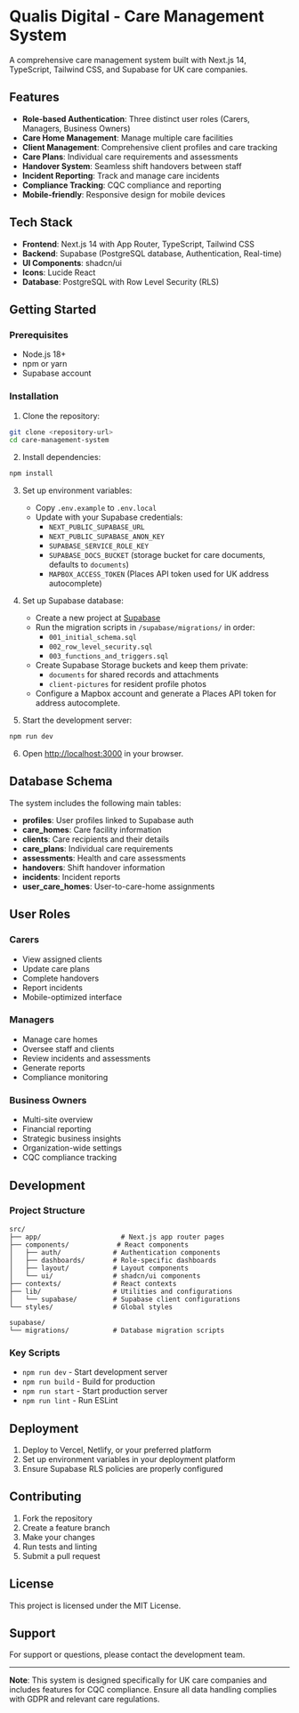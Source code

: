 # Qualis Digital - Care Management System

A comprehensive care management system built with Next.js 14, TypeScript, Tailwind CSS, and Supabase for UK care companies.

## Features

- **Role-based Authentication**: Three distinct user roles (Carers, Managers, Business Owners)
- **Care Home Management**: Manage multiple care facilities
- **Client Management**: Comprehensive client profiles and care tracking
- **Care Plans**: Individual care requirements and assessments
- **Handover System**: Seamless shift handovers between staff
- **Incident Reporting**: Track and manage care incidents
- **Compliance Tracking**: CQC compliance and reporting
- **Mobile-friendly**: Responsive design for mobile devices

## Tech Stack

- **Frontend**: Next.js 14 with App Router, TypeScript, Tailwind CSS
- **Backend**: Supabase (PostgreSQL database, Authentication, Real-time)
- **UI Components**: shadcn/ui
- **Icons**: Lucide React
- **Database**: PostgreSQL with Row Level Security (RLS)

## Getting Started

### Prerequisites

- Node.js 18+ 
- npm or yarn
- Supabase account

### Installation

1. Clone the repository:
```bash
git clone <repository-url>
cd care-management-system
```

2. Install dependencies:
```bash
npm install
```

3. Set up environment variables:
   - Copy `.env.example` to `.env.local`
   - Update with your Supabase credentials:
     - `NEXT_PUBLIC_SUPABASE_URL`
     - `NEXT_PUBLIC_SUPABASE_ANON_KEY`
     - `SUPABASE_SERVICE_ROLE_KEY`
     - `SUPABASE_DOCS_BUCKET` (storage bucket for care documents, defaults to `documents`)
     - `MAPBOX_ACCESS_TOKEN` (Places API token used for UK address autocomplete)

4. Set up Supabase database:
   - Create a new project at [Supabase](https://supabase.com)
   - Run the migration scripts in `/supabase/migrations/` in order:
     - `001_initial_schema.sql`
     - `002_row_level_security.sql`
     - `003_functions_and_triggers.sql`
   - Create Supabase Storage buckets and keep them private:
     - `documents` for shared records and attachments
     - `client-pictures` for resident profile photos
   - Configure a Mapbox account and generate a Places API token for address autocomplete.

5. Start the development server:
```bash
npm run dev
```

6. Open [http://localhost:3000](http://localhost:3000) in your browser.

## Database Schema

The system includes the following main tables:

- **profiles**: User profiles linked to Supabase auth
- **care_homes**: Care facility information
- **clients**: Care recipients and their details
- **care_plans**: Individual care requirements
- **assessments**: Health and care assessments
- **handovers**: Shift handover information
- **incidents**: Incident reports
- **user_care_homes**: User-to-care-home assignments

## User Roles

### Carers
- View assigned clients
- Update care plans
- Complete handovers
- Report incidents
- Mobile-optimized interface

### Managers
- Manage care homes
- Oversee staff and clients
- Review incidents and assessments
- Generate reports
- Compliance monitoring

### Business Owners
- Multi-site overview
- Financial reporting
- Strategic business insights
- Organization-wide settings
- CQC compliance tracking

## Development

### Project Structure

```
src/
├── app/                    # Next.js app router pages
├── components/            # React components
│   ├── auth/             # Authentication components
│   ├── dashboards/       # Role-specific dashboards
│   ├── layout/           # Layout components
│   └── ui/               # shadcn/ui components
├── contexts/             # React contexts
├── lib/                  # Utilities and configurations
│   └── supabase/         # Supabase client configurations
└── styles/               # Global styles

supabase/
└── migrations/           # Database migration scripts
```

### Key Scripts

- `npm run dev` - Start development server
- `npm run build` - Build for production
- `npm run start` - Start production server
- `npm run lint` - Run ESLint

## Deployment

1. Deploy to Vercel, Netlify, or your preferred platform
2. Set up environment variables in your deployment platform
3. Ensure Supabase RLS policies are properly configured

## Contributing

1. Fork the repository
2. Create a feature branch
3. Make your changes
4. Run tests and linting
5. Submit a pull request

## License

This project is licensed under the MIT License.

## Support

For support or questions, please contact the development team.

---

**Note**: This system is designed specifically for UK care companies and includes features for CQC compliance. Ensure all data handling complies with GDPR and relevant care regulations.
